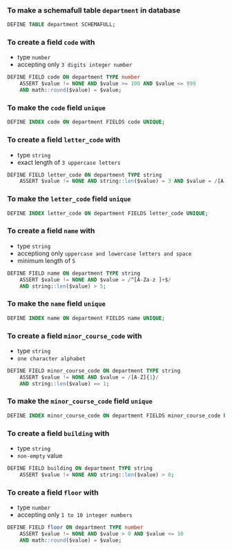 ### To make a schemafull table `department` in database
```sql
DEFINE TABLE department SCHEMAFULL;
```

### To create a field `code` with
- type `number`
- accepting only `3 digits integer number`
```sql
DEFINE FIELD code ON department TYPE number 
    ASSERT $value != NONE AND $value >= 100 AND $value <= 999 
    AND math::round($value) = $value;
```
### To make the `code` field `unique`
```sql
DEFINE INDEX code ON department FIELDS code UNIQUE;
```

### To create a field `letter_code` with
- type `string`
- exact length of `3 uppercase letters`
```sql
DEFINE FIELD letter_code ON department TYPE string 
    ASSERT $value != NONE AND string::len($value) = 3 AND $value = /[A-Z]{3}/;
```

### To make the `letter_code` field `unique`
```sql
DEFINE INDEX letter_code ON department FIELDS letter_code UNIQUE;
```

### To create a field `name` with
- type `string`
- acceptiong only `uppercase and lowercase letters and space`
- minimum length of `5`

```sql
DEFINE FIELD name ON department TYPE string 
    ASSERT $value != NONE AND $value = /^[A-Za-z ]+$/
    AND string::len($value) > 5;
```

### To make the `name` field `unique`
```sql
DEFINE INDEX name ON department FIELDS name UNIQUE;
```

### To create a field `minor_course_code` with
- type `string`
- `one character alphabet`

```sql
DEFINE FIELD minor_course_code ON department TYPE string 
    ASSERT $value != NONE AND $value = /[A-Z]{1}/
    AND string::len($value) == 1;
```

### To make the `minor_course_code` field `unique`
```sql
DEFINE INDEX minor_course_code ON department FIELDS minor_course_code UNIQUE;
```

### To create a field `building` with
- type `string`
- `non-empty` value
  
```sql
DEFINE FIELD building ON department TYPE string 
    ASSERT $value != NONE AND string::len($value) > 0;
```
### To create a field `floor` with
- type `number`
- accepting only `1 to 10 integer numbers` 

```sql
DEFINE FIELD floor ON department TYPE number 
    ASSERT $value != NONE AND $value > 0 AND $value <= 10 
    AND math::round($value) = $value;
```